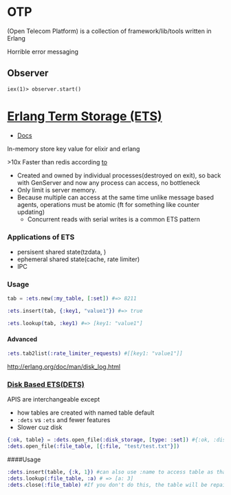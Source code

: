 # OTP

 (Open Telecom Platform) is a collection of framework/lib/tools written in Erlang

Horrible error messaging

## Observer

```
iex(1)> observer.start()
```

# [Erlang Term Storage (ETS)](https://elixirschool.com/en/lessons/specifics/ets/)

- [Docs](http://erlang.org/doc/man/ets.html)

In-memory store key value for elixir and erlang

\>10x Faster than redis according [to](https://github.com/minhajuddin/redis_vs_ets_showdown)

- Created and owned by individual processes(destroyed on exit), so back with GenServer and now any process can access, no bottleneck
-  Only limit is server memory.
- Because multiple can access at the same time unlike message based agents, operations must be atomic (ft for something like counter updating)
  - Concurrent reads with serial writes is a common ETS pattern

### Applications of ETS

- persisent shared state(tzdata, )
- ephemeral shared state(cache, rate limiter)
- IPC

### Usage

```elixir
tab = :ets.new(:my_table, [:set]) #=> 8211

:ets.insert(tab, {:key1, "value1"}) #=> true

:ets.lookup(tab, :key1) #=> [key1: "value1"]
```

#### Advanced

```elixir
:ets.tab2list(:rate_limiter_requests) #[[key1: "value1"]]
```

http://erlang.org/doc/man/disk_log.html

### [Disk Based ETS(DETS)](https://erlang.org/doc/man//dets.html)

APIS are interchangeable except

-  how tables are created with named table default
-  `:dets` vs `:ets` and fewer features
- Slower cuz disk

```elixir
{:ok, table} = :dets.open_file(:disk_storage, [type: :set]) #{:ok, :disk_storage}
:dets.open_file(:file_table, [{:file, "test/test.txt"}])
```

####Usage

```elixir
:dets.insert(table, {:k, 1}) #can also use :name to access table as that is what table is
:dets.lookup(:file_table, :a) # => [a: 3]
:dets.close(:file_table) #If you don't do this, the table will be repaired the next time it is opened.
```


